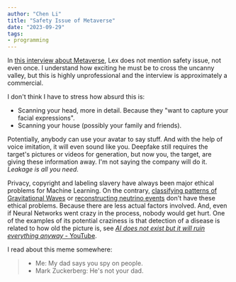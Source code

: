 ```yaml
---
author: "Chen Li"
title: "Safety Issue of Metaverse"
date: "2023-09-29"
tags: 
- programming
---
```


In [this interview about Metaverse](https://www.youtube.com/watch?v=MVYrJJNdrEg), Lex does not mention safety issue, not even once. I understand how exciting he must be to cross the uncanny valley, but this is highly unprofessional and the interview is approximately a commercial.

I don't think I have to stress how absurd this is:
- Scanning your head, more in detail. Because they "want to capture your facial expressions".
- Scanning your house (possibly your family and friends).

Potentially, anybody can use your avatar to say stuff. And with the help of voice imitation, it will even sound like you. Deepfake still requires the target's pictures or videos for generation, but now you, the target, are giving these information away. I'm not saying the company will do it. _Leakage is all you need_.

Privacy, copyright and labeling slavery have always been major ethical problems for Machine Learning. On the contrary, [classifying patterns of Gravitational Waves](https://chenli2049.github.io/posts/20230810-gravity-spy-2.0/) or [reconstructing neutrino events](https://chenli2049.github.io/posts/20230828-new-paper-on-arxiv-new-repository-iseecube/) don't have these ethical problems. Because there are less actual factors involved. And, even if Neural Networks went crazy in the process, nobody would get hurt. One of the examples of its potential craziness is that detection of a disease is related to how old the picture is, see [_AI does not exist but it will ruin everything anyway_ - YouTube](https://www.youtube.com/watch?v=EUrOxh_0leE).

I read about this meme somewhere:

>- Me: My dad says you spy on people.
>- Mark Zuckerberg: He's not your dad.